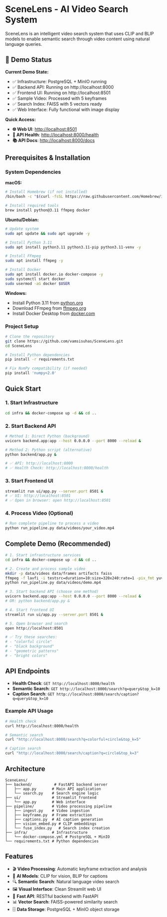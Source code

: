 # SceneLens - AI Video Search System

SceneLens is an intelligent video search system that uses CLIP and BLIP models to enable semantic search through video content using natural language queries.

## 🚀 Demo Status

**Current Demo State:**
- ✅ Infrastructure: PostgreSQL + MinIO running
- ✅ Backend API: Running on http://localhost:8000
- ✅ Frontend UI: Running on http://localhost:8501
- ✅ Sample Video: Processed with 5 keyframes
- ✅ Search Index: FAISS with 5 vectors ready
- ✅ Web Interface: Fully functional with image display

**Quick Access:**
- **🌐 Web UI**: [http://localhost:8501](http://localhost:8501)
- **🔧 API Health**: [http://localhost:8000/health](http://localhost:8000/health)
- **📚 API Docs**: [http://localhost:8000/docs](http://localhost:8000/docs)

## Prerequisites & Installation

### System Dependencies

**macOS:**
```bash
# Install Homebrew (if not installed)
/bin/bash -c "$(curl -fsSL https://raw.githubusercontent.com/Homebrew/install/HEAD/install.sh)"

# Install required tools
brew install python@3.11 ffmpeg docker
```

**Ubuntu/Debian:**
```bash
# Update system
sudo apt update && sudo apt upgrade -y

# Install Python 3.11
sudo apt install python3.11 python3.11-pip python3.11-venv -y

# Install FFmpeg
sudo apt install ffmpeg -y

# Install Docker
sudo apt install docker.io docker-compose -y
sudo systemctl start docker
sudo usermod -aG docker $USER
```

**Windows:**
- Install Python 3.11 from [python.org](https://python.org)
- Download FFmpeg from [ffmpeg.org](https://ffmpeg.org/)
- Install Docker Desktop from [docker.com](https://docker.com)

### Project Setup

```bash
# Clone the repository
git clone https://github.com/vamsisuhas/SceneLens.git
cd SceneLens

# Install Python dependencies
pip install -r requirements.txt

# Fix NumPy compatibility (if needed)
pip install 'numpy<2.0'

```

## Quick Start

### 1. Start Infrastructure
```bash
cd infra && docker-compose up -d && cd ..
```

### 2. Start Backend API
```bash
# Method 1: Direct Python (background)
uvicorn backend.app:app --host 0.0.0.0 --port 8000 --reload &

# Method 2: Python script (alternative)
python backend/app.py &

# ✅ API: http://localhost:8000
# ✅ Health Check: http://localhost:8000/health
```

### 3. Start Frontend UI
```bash
streamlit run ui/app.py --server.port 8501 &
# ✅ UI: http://localhost:8501
# ✅ Open in browser: open http://localhost:8501
```

### 4. Process Video (Optional)
```bash
# Run complete pipeline to process a video
python run_pipeline.py data/videos/your_video.mp4
```

## Complete Demo (Recommended)

```bash
# 1. Start infrastructure services
cd infra && docker-compose up -d && cd ..

# 2. Create and process sample video
mkdir -p data/videos data/frames artifacts faiss
ffmpeg -f lavfi -i testsrc=duration=10:size=320x240:rate=1 -pix_fmt yuv420p data/videos/demo.mp4 -y
python run_pipeline.py data/videos/demo.mp4

# 3. Start backend API (choose one method)
uvicorn backend.app:app --host 0.0.0.0 --port 8000 --reload &
# OR: python backend/app.py &

# 4. Start frontend UI  
streamlit run ui/app.py --server.port 8501 &

# 5. Open browser and search
open http://localhost:8501

# ✅ Try these searches:
# - "colorful circle"
# - "black background"
# - "geometric patterns"
# - "bright colors"
```

## API Endpoints

- **Health Check**: `GET http://localhost:8000/health`
- **Semantic Search**: `GET http://localhost:8000/search?q=query&top_k=10`
- **Caption Search**: `GET http://localhost:8000/search/caption?q=query&top_k=10`

### Example API Usage

```bash
# Health check
curl http://localhost:8000/health

# Semantic search
curl "http://localhost:8000/search?q=colorful+circle&top_k=5"

# Caption search  
curl "http://localhost:8000/search/caption?q=circle&top_k=3"
```

## Architecture

```
SceneLens/
├── backend/          # FastAPI backend server
│   ├── app.py       # Main API application
│   └── search.py    # Search engine logic
├── ui/              # Streamlit frontend
│   └── app.py       # Web interface
├── pipeline/        # Video processing pipeline
│   ├── ingest.py    # Video ingestion
│   ├── keyframe.py  # Frame extraction
│   ├── captions.py  # AI caption generation
│   ├── vision_embed.py # CLIP embeddings
│   └── fuse_index.py   # Search index creation
├── infra/           # Infrastructure
│   └── docker-compose.yml # PostgreSQL + MinIO
└── requirements.txt # Python dependencies
```

## Features

- 🎬 **Video Processing**: Automatic keyframe extraction and analysis
- 🧠 **AI Models**: CLIP for vision, BLIP for captions
- 🔍 **Semantic Search**: Natural language video search
- 🖼️ **Visual Interface**: Clean Streamlit web UI
- 🚀 **Fast API**: RESTful backend with FastAPI
- 📊 **Vector Search**: FAISS-powered similarity search
- 🗄️ **Data Storage**: PostgreSQL + MinIO object storage
